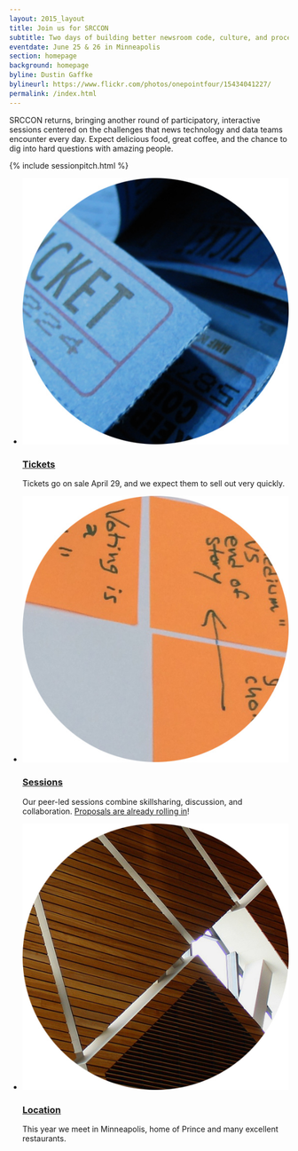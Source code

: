```yaml
---
layout: 2015_layout
title: Join us for SRCCON
subtitle: Two days of building better newsroom code, culture, and process—together.
eventdate: June 25 & 26 in Minneapolis
section: homepage
background: homepage
byline: Dustin Gaffke
bylineurl: https://www.flickr.com/photos/onepointfour/15434041227/
permalink: /index.html
---
```

SRCCON returns, bringing another round of participatory, interactive sessions centered on the challenges that news technology and data teams encounter every day. Expect delicious food, great coffee, and the chance to dig into hard questions with amazing people.

{% include sessionpitch.html %}

<ul class="homepage">
<li class="left"><a href="/tickets"><img src="/media/img/2015/ticket_dot.jpg" class="right"></a><h3><a href="/tickets">Tickets</a></h3><p>Tickets go on sale April 29, and we expect them to sell out very quickly.
<li class="right"><a href="/sessions"><img src="/media/img/2015/session_dot.jpg"></a><h3><a href="/sessions">Sessions</a></h3><p>Our peer-led sessions combine skillsharing, discussion, and collaboration. <a href="/sessions/proposals">Proposals are already rolling in</a>!
<li class="left"><a href="/location"><img src="/media/img/2015/location.jpg"></a><h3><a href="/location">Location</a></h3><p>This year we meet in Minneapolis, home of Prince and many excellent restaurants.
</ul>
